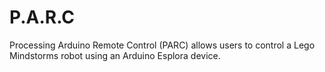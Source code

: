 # P.A.R.C
Processing Arduino Remote Control (PARC) allows users to control a Lego Mindstorms robot using an Arduino Esplora device.
